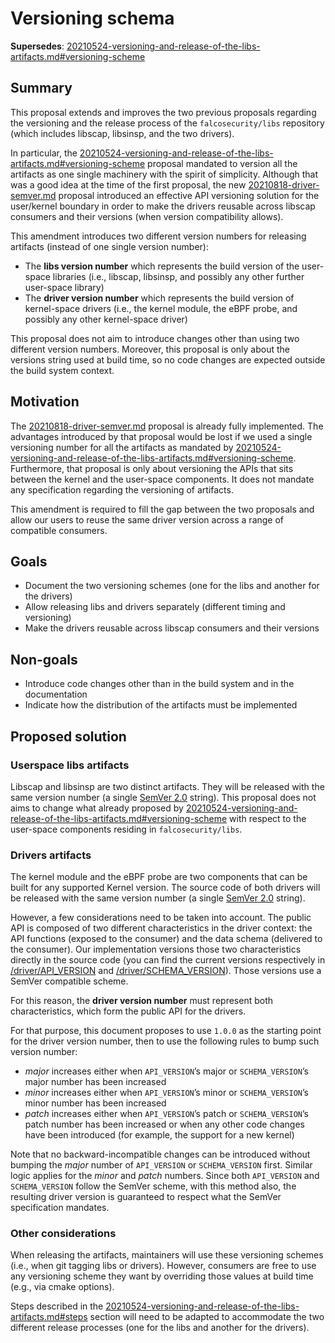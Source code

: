 # Versioning schema

**Supersedes**: [20210524-versioning-and-release-of-the-libs-artifacts.md#versioning-scheme](20210524-versioning-and-release-of-the-libs-artifacts.md#versioning-scheme)

## Summary

This proposal extends and improves the two previous proposals regarding the versioning and the release process of the `falcosecurity/libs` repository (which includes libscap, libsinsp, and the two drivers).

In particular, the [20210524-versioning-and-release-of-the-libs-artifacts.md#versioning-scheme](20210524-versioning-and-release-of-the-libs-artifacts.md#versioning-scheme) proposal mandated to version all the artifacts as one single machinery with the spirit of simplicity. Although that was a good idea at the time of the first proposal, the new [20210818-driver-semver.md](20210818-driver-semver.md) proposal introduced an effective API versioning solution for the user/kernel boundary in order to make the drivers reusable across libscap consumers and their versions (when version compatibility allows).

This amendment introduces two different version numbers for releasing artifacts (instead of one single version number):

- The **libs version number** which represents the build version of the user-space libraries (i.e., libscap, libsinsp, and possibly any other further user-space library)
- The **driver version number** which represents the build version of kernel-space drivers (i.e., the kernel module, the eBPF probe, and possibly any other kernel-space driver)

This proposal does not aim to introduce changes other than using two different version numbers. Moreover, this proposal is only about the versions string used at build time, so no code changes are expected outside the build system context.

## Motivation

The [20210818-driver-semver.md](20210818-driver-semver.md#motivation) proposal is already fully implemented. The advantages introduced by that proposal would be lost if we used a single versioning number for all the artifacts as mandated by [20210524-versioning-and-release-of-the-libs-artifacts.md#versioning-scheme](20210524-versioning-and-release-of-the-libs-artifacts.md#versioning-scheme). Furthermore, that proposal is only about versioning the APIs that sits between the kernel and the user-space components. It does not mandate any specification regarding the versioning of artifacts.

This amendment is required to fill the gap between the two proposals and allow our users to reuse the same driver version across a range of compatible consumers.

## Goals

* Document the two versioning schemes (one for the libs and another for the drivers)
* Allow releasing libs and drivers separately (different timing and versioning)
* Make the drivers reusable across libscap consumers and their versions

## Non-goals

* Introduce code changes other than in the build system and in the documentation
* Indicate how the distribution of the artifacts must be implemented

## Proposed solution

### Userspace libs artifacts

Libscap and libsinsp are two distinct artifacts. They will be released with the same version number (a single [SemVer 2.0](https://semver.org/spec/v2.0.0.html) string). This proposal does not aims to change what already proposed by [20210524-versioning-and-release-of-the-libs-artifacts.md#versioning-scheme](20210524-versioning-and-release-of-the-libs-artifacts.md#versioning-scheme) with respect to the user-space components residing in `falcosecurity/libs`.


### Drivers artifacts

The kernel module and the eBPF probe are two components that can be built for any supported Kernel version. The source code of both drivers will be released with the same version number (a single [SemVer 2.0](https://semver.org/spec/v2.0.0.html) string).

However, a few considerations need to be taken into account. The public API is composed of two different characteristics in the driver context: the API functions (exposed to the consumer) and the data schema (delivered to the consumer). Our implementation versions those two characteristics directly in the source code (you can find the current versions respectively in [/driver/API_VERSION](/driver/API_VERSION) and [/driver/SCHEMA_VERSION](/driver/SCHEMA_VERSION)). Those versions use a SemVer compatible scheme.


For this reason, the **driver version number** must represent both characteristics, which form the public API for the drivers.

For that purpose, this document proposes to use `1.0.0` as the starting point for the driver version number, then to use the following rules to bump such version number: 
- *major* increases either when `API_VERSION`’s major or `SCHEMA_VERSION`’s major number has been increased
- *minor* increases either when `API_VERSION`’s minor or `SCHEMA_VERSION`’s minor number has been increased
- *patch* increases either when `API_VERSION`’s patch or `SCHEMA_VERSION`’s patch number has been increased or when any other code changes have been introduced (for example, the support for a new kernel)

Note that no backward-incompatible changes can be introduced without bumping the *major* number of `API_VERSION` or `SCHEMA_VERSION` first. Similar logic applies for the *minor* and *patch* numbers. Since both `API_VERSION` and `SCHEMA_VERSION` follow the SemVer scheme, with this method also, the resulting driver version is guaranteed to respect what the SemVer specification mandates.

### Other considerations

When releasing the artifacts, maintainers will use these versioning schemes (i.e., when git tagging libs or drivers).
However, consumers are free to use any versioning scheme they want by overriding those values at build time (e.g., via cmake options).

Steps described in the 
[20210524-versioning-and-release-of-the-libs-artifacts.md#steps](20210524-versioning-and-release-of-the-libs-artifacts.md#steps) section will need to be adapted to accommodate the two different release processes (one for the libs and another for the drivers).